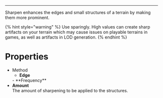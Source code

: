 

---

Sharpen enhances the edges and small structures of a terrain by making them more prominent.

{% hint style="warning" %}
Use sparingly. High values can create sharp artifacts on your terrain which may cause issues on playable terrains in games, as well as artifacts in LOD generation.
{% endhint %}





# Properties

- Method
  - **Edge**  
  <desc>
  - **Frequency**  
  <desc>
- **Amount**  
  The amount of sharpening to be applied to the structures.



